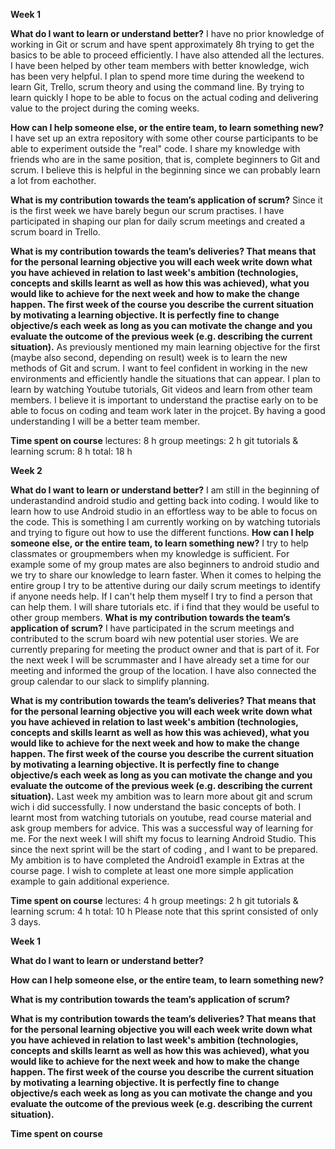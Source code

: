 
**Week 1**

**What do I want to learn or understand better?**
I have no prior knowledge of working in Git or scrum and have spent approximately 8h trying to get the basics to be able to proceed efficiently. I have also attended all the lectures.  I have been helped by other team members with better knowledge, wich has been very helpful. I plan to spend more time during the weekend to learn Git, Trello, scrum theory and using the command line. By trying to learn quickly I hope to be able to focus on the actual coding and delivering value to the project during the coming weeks.



**How can I help someone else, or the entire team, to learn something new?**
I have set up an extra repository with some other course participants to be able to experiment outside the "real" code. I share my knowledge with friends who are in the same position, that is, complete beginners to Git and scrum. I believe this is helpful in the beginning since we can probably learn a lot from eachother. 


**What is my contribution towards the team’s application of scrum?**
Since it is the first week we have barely begun our scrum practises. I have participated in shaping our plan for daily scrum meetings and created a scrum board in Trello. 


**What is my contribution towards the team’s deliveries? That means that for the personal learning objective you will each week write down what you have achieved in relation to last week's ambition (technologies, concepts and skills learnt as well as how this was achieved), what you would like to achieve for the next week and how to make the change happen. The first week of the course you describe the current situation by motivating a learning objective. It is perfectly fine to change objective/s each week as long as you can motivate the change and you evaluate the outcome of the previous week (e.g. describing the current situation).**
As previously mentioned my main learning objective for the first (maybe also second, depending on result) week is to learn the new methods of Git and scrum. I want to feel confident in working in the new environments and efficiently handle the situations that can appear. I plan to learn by watching Youtube tutorials, Git videos and learn from other team members. I believe it is important to understand the practise early on to be able to focus on coding and team work later in the projcet. By having a good understanding I will be a better team member. 


**Time spent on course**
lectures: 8 h
group meetings: 2 h
git tutorials & learning scrum: 8 h
total: 18 h 


**Week 2**

**What do I want to learn or understand better?**
I am still in the beginning of underastandind android studio and getting back into coding. I would like to learn how to use Android studio in an effortless way to be able to focus on the code. This is something I am currently working on by watching tutorials and trying to figure out how to use the different functions. 
**How can I help someone else, or the entire team, to learn something new?**
I try to help classmates or groupmembers when my knowledge is sufficient. For example some of my group mates are also beginners to android studio and we try to share our knowledge to learn faster. When it comes to helping the entire group I try to be attentive during our daily scrum meetings to identify if anyone needs help. If I can't help them myself I try to find a person that can help them. I will share tutorials etc. if i find that they would be useful to other group members. 
**What is my contribution towards the team’s application of scrum?**
I have participated in the scrum meetings and contributed to the scrum board wih new potential user stories. We are currently preparing for meeting the product owner and that is part of it. For the next week I will be scrummaster and I have already set a time for our meeting and informed the group of the location. I have also connected the group calendar to our slack to simplify planning. 

**What is my contribution towards the team’s deliveries? That means that for the personal learning objective you will each week write down what you have achieved in relation to last week's ambition (technologies, concepts and skills learnt as well as how this was achieved), what you would like to achieve for the next week and how to make the change happen. The first week of the course you describe the current situation by motivating a learning objective. It is perfectly fine to change objective/s each week as long as you can motivate the change and you evaluate the outcome of the previous week (e.g. describing the current situation).**
Last week my ambition was to learn more about git and scrum wich i did successfully. I now understand the basic concepts of both. I learnt most from watching tutorials on youtube, read course material and ask group members for advice. This was a successful way of learning for me. For the next week I will shift my focus to learning Android Studio. This since the next sprint will be the start of coding , and I want to be prepared. My ambition is to have completed the Android1 example in Extras at the course page. I wish to complete at least one more simple application example to gain additional experience. 

**Time spent on course**
lectures: 4 h
group meetings: 2 h
git tutorials & learning scrum: 4 h
total: 10 h 
Please note that this sprint consisted of only 3 days.

**Week 1**

**What do I want to learn or understand better?**

**How can I help someone else, or the entire team, to learn something new?**

**What is my contribution towards the team’s application of scrum?**


**What is my contribution towards the team’s deliveries? That means that for the personal learning objective you will each week write down what you have achieved in relation to last week's ambition (technologies, concepts and skills learnt as well as how this was achieved), what you would like to achieve for the next week and how to make the change happen. The first week of the course you describe the current situation by motivating a learning objective. It is perfectly fine to change objective/s each week as long as you can motivate the change and you evaluate the outcome of the previous week (e.g. describing the current situation).**

**Time spent on course**


